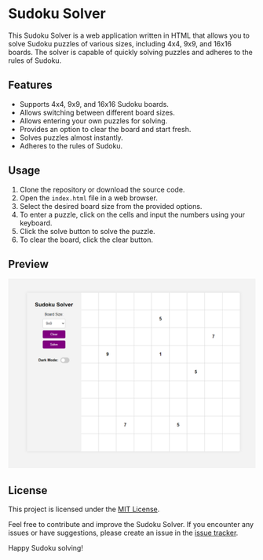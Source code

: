 # Sudoku Solver

This Sudoku Solver is a web application written in HTML that allows you to solve Sudoku puzzles of various sizes, including 4x4, 9x9, and 16x16 boards. The solver is capable of quickly solving puzzles and adheres to the rules of Sudoku.

## Features

- Supports 4x4, 9x9, and 16x16 Sudoku boards.
- Allows switching between different board sizes.
- Allows entering your own puzzles for solving.
- Provides an option to clear the board and start fresh.
- Solves puzzles almost instantly.
- Adheres to the rules of Sudoku.

## Usage

1. Clone the repository or download the source code.
2. Open the `index.html` file in a web browser.
3. Select the desired board size from the provided options.
4. To enter a puzzle, click on the cells and input the numbers using your keyboard.
5. Click the solve button to solve the puzzle.
6. To clear the board, click the clear button.

## Preview

![Sudoku Solver Preview](screenshot.png)

## License

This project is licensed under the [MIT License](LICENSE).

Feel free to contribute and improve the Sudoku Solver. If you encounter any issues or have suggestions, please create an issue in the [issue tracker](https://github.com/your-username/sudoku-solver/issues).

Happy Sudoku solving!
